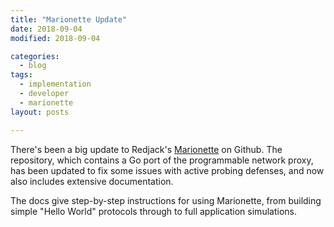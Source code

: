 ```yaml
---
title: "Marionette Update"
date: 2018-09-04
modified: 2018-09-04

categories:
  - blog
tags:
  - implementation
  - developer
  - marionette
layout: posts

---
```

There's been a big update to Redjack's [Marionette](https://www.github.com/redgjack/marionette) on Github. The repository, which contains a Go port of the programmable network proxy, has been updated to fix some issues with active probing defenses, and now also includes extensive documentation.

The docs give step-by-step instructions for using Marionette, from building simple "Hello World" protocols through to full application simulations.
